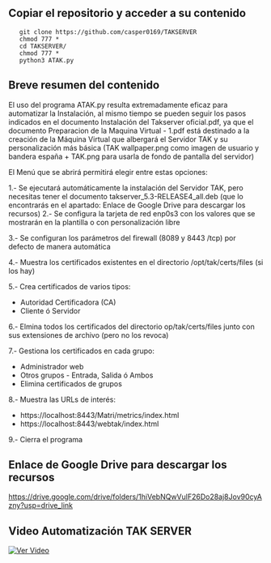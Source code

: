 ## Copiar el repositorio y acceder a su contenido
       
       git clone https://github.com/casper0169/TAKSERVER
       chmod 777 * 
       cd TAKSERVER/
       chmod 777 *
       python3 ATAK.py

## Breve resumen del contenido
       
El uso del programa ATAK.py resulta extremadamente eficaz para automatizar la Instalación, al mismo tiempo se pueden seguir los pasos indicados en el documento Instalación del Takserver oficial.pdf, ya que el documento Preparacion de la Maquina Virtual - 1.pdf está destinado a la creación de la Máquina Virtual que albergará el Servidor TAK y su personalización más básica (TAK wallpaper.png como imagen de usuario y bandera españa + TAK.png para usarla de fondo de pantalla del servidor)

El Menú que se abrirá permitirá elegir entre estas opciones:

1.- Se ejecutará automáticamente la instalación del Servidor TAK, pero necesitas tener el documento takserver_5.3-RELEASE4_all.deb (que lo encontrarás en el apartado: Enlace de Google Drive para descargar los recursos)
2.- Se configura la tarjeta de red enp0s3 con los valores que se mostrarán en la plantilla o con personalización libre

3.- Se configuran los parámetros del firewall (8089 y 8443 /tcp) por defecto de manera automática

4.- Muestra los certificados existentes en el directorio /opt/tak/certs/files (si los hay)

5.- Crea certificados de varios tipos:
- Autoridad Certificadora (CA)
- Cliente ó Servidor

6.- Elmina todos los certificados del directorio op/tak/certs/files junto con sus extensiones de archivo (pero no los revoca)

7.- Gestiona los certificados en cada grupo:
- Administrador web
- Otros grupos
       - Entrada, Salida ó Ambos
- Elimina certificados de grupos

8.- Muestra las URLs de interés:
- https://localhost:8443/Matri/metrics/index.html
- https://localhost:8443/webtak/index.html

9.- Cierra el programa

## Enlace de Google Drive para descargar los recursos
https://drive.google.com/drive/folders/1hiVebNQwVulF26Do28aj8Jov90cyAzny?usp=drive_link

## Video Automatización TAK SERVER
[![Ver Video](https://img.youtube.com/vi/im2YOjh49EE/0.jpg)](https://youtu.be/im2YOjh49EE)




